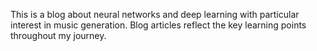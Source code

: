 This is a blog about neural networks and deep learning with particular interest in music generation. Blog articles reflect the key learning points throughout my journey.
